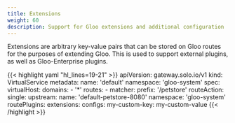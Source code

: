 ```yaml
---
title: Extensions
weight: 60
description: Support for Gloo extensions and additional configuration
---
```


Extensions are arbitrary key-value pairs that can be stored on
Gloo routes for the purposes of extending Gloo. This is used to support external plugins, as well as Gloo-Enterprise plugins.

{{< highlight yaml "hl_lines=19-21" >}}
apiVersion: gateway.solo.io/v1
kind: VirtualService
metadata:
  name: 'default'
  namespace: 'gloo-system'
spec:
  virtualHost:
    domains:
    - '*'
    routes:
    - matcher:
        prefix: '/petstore'
      routeAction:
        single:
          upstream:
            name: 'default-petstore-8080'
            namespace: 'gloo-system'
      routePlugins:
        extensions:
          configs:
            my-custom-key: my-custom-value
{{< /highlight >}}